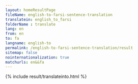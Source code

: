```yaml
---
layout: homeResultPage
fileName: english-to-farsi-sentence-translation
translatein: english_to_farsi
folderName : translate
lang: en
from: en
to: fa
langname: english-to
permalink: /english-to-farsi-sentence-translation/result
sitemap: false
nointernationalization: true
matchurls: en&&fa
---
```

{% include result/translateinto.html %}

<script src="/js/result/translation.js" data-foldername="{{page.folderName}}" data-lang="{{page.lang}}"></script>
